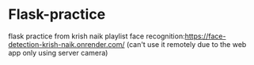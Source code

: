 # Flask-practice
 flask practice from krish naik playlist
 face recognition:https://face-detection-krish-naik.onrender.com/ (can't use it remotely due to the web app only using server camera)
